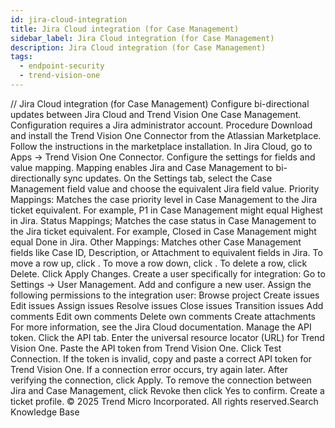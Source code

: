 ```yaml
---
id: jira-cloud-integration
title: Jira Cloud integration (for Case Management)
sidebar_label: Jira Cloud integration (for Case Management)
description: Jira Cloud integration (for Case Management)
tags:
  - endpoint-security
  - trend-vision-one
---
```


/*<![CDATA[*/ $('#title').html($('meta[name=map-description]').attr('content')); /*]]>*/ Jira Cloud integration (for Case Management) Configure bi-directional updates between Jira Cloud and Trend Vision One Case Management. Configuration requires a Jira administrator account. Procedure Download and install the Trend Vision One Connector from the Atlassian Marketplace. Follow the instructions in the marketplace installation. In Jira Cloud, go to Apps → Trend Vision One Connector. Configure the settings for fields and value mapping. Mapping enables Jira and Case Management to bi-directionally sync updates. On the Settings tab, select the Case Management field value and choose the equivalent Jira field value. Priority Mappings: Matches the case priority level in Case Management to the Jira ticket equivalent. For example, P1 in Case Management might equal Highest in Jira. Status Mappings; Matches the case status in Case Management to the Jira ticket equivalent. For example, Closed in Case Management might equal Done in Jira. Other Mappings: Matches other Case Management fields like Case ID, Description, or Attachment to equivalent fields in Jira. To move a row up, click . To move a row down, click . To delete a row, click Delete. Click Apply Changes. Create a user specifically for integration: Go to Settings → User Management. Add and configure a new user. Assign the following permissions to the integration user: Browse project Create issues Edit issues Assign issues Resolve issues Close issues Transition issues Add comments Edit own comments Delete own comments Create attachments For more information, see the Jira Cloud documentation. Manage the API token. Click the API tab. Enter the universal resource locator (URL) for Trend Vision One. Paste the API token from Trend Vision One. Click Test Connection. If the token is invalid, copy and paste a correct API token for Trend Vision One. If a connection error occurs, try again later. After verifying the connection, click Apply. To remove the connection between Jira and Case Management, click Revoke then click Yes to confirm. Create a ticket profile. © 2025 Trend Micro Incorporated. All rights reserved.Search Knowledge Base